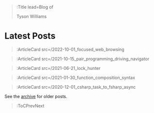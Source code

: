 > :Title lead=Blog of
>
> Tyson Williams

# Latest Posts

> :ArticleCard src=/2022-10-01_focused_web_browsing

> :ArticleCard src=/2021-10-15_pair_programming_driving_navigator

> :ArticleCard src=/2021-06-21_lock_hunter

> :ArticleCard src=/2021-01-30_function_composition_syntax

> :ArticleCard src=/2020-12-01_csharp_task_to_fsharp_async

See the [archive](/archive) for older posts.

> :ToCPrevNext